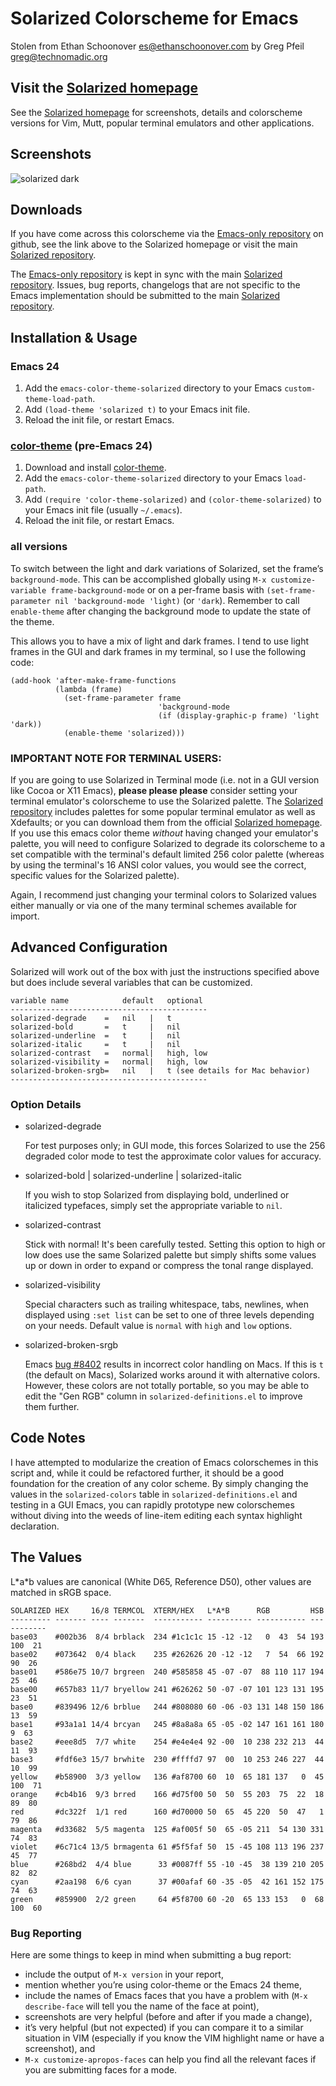Solarized Colorscheme for Emacs
===============================

Stolen from Ethan Schoonover <es@ethanschoonover.com> by Greg Pfeil <greg@technomadic.org>

Visit the [Solarized homepage]
------------------------------

See the [Solarized homepage] for screenshots, 
details and colorscheme versions for Vim, Mutt, popular terminal emulators and 
other applications.

Screenshots
-----------

![solarized dark](https://github.com/altercation/solarized/raw/master/img/solarized-vim.png)

Downloads
---------

If you have come across this colorscheme via the [Emacs-only repository] on 
github, see the link above to the Solarized homepage or visit the main [Solarized repository].

The [Emacs-only repository] is kept in sync with the main [Solarized repository]. Issues, bug reports, changelogs that are not specific to the Emacs implementation should be submitted to the main [Solarized repository].

[Solarized homepage]:    http://ethanschoonover.com/solarized
[Solarized repository]:  https://github.com/altercation/solarized
[Emacs-only repository]:  https://github.com/sellout/emacs-color-theme-solarized
[color-theme]: http://www.nongnu.org/color-theme

Installation & Usage
--------------------

### Emacs 24

1. Add the `emacs-color-theme-solarized` directory to your Emacs `custom-theme-load-path`.
2. Add `(load-theme 'solarized t)` to your Emacs init file.
3. Reload the init file, or restart Emacs.

### [color-theme] \(pre-Emacs 24\)

1. Download and install [color-theme].
2. Add the `emacs-color-theme-solarized` directory to your Emacs `load-path`.
3. Add `(require 'color-theme-solarized)` and `(color-theme-solarized)` to your Emacs init file (usually `~/.emacs`).
3. Reload the init file, or restart Emacs.

### all versions

To switch between the light and dark variations of Solarized, set the frame’s `background-mode`. This can be accomplished globally using `M-x customize-variable frame-background-mode` or on a per-frame basis with `(set-frame-parameter nil 'background-mode 'light)` (or `'dark`). Remember to call `enable-theme` after changing the background mode to update the state of the theme.

This allows you to have a mix of light and dark frames. I tend to use light frames in the GUI and dark frames in my terminal, so I use the following code:

```common-lisp
(add-hook 'after-make-frame-functions
          (lambda (frame)
            (set-frame-parameter frame
                                 'background-mode
                                 (if (display-graphic-p frame) 'light 'dark))
            (enable-theme 'solarized)))
```

### IMPORTANT NOTE FOR TERMINAL USERS:

If you are going to use Solarized in Terminal mode (i.e. not in a GUI version
like Cocoa or X11 Emacs), **please please please** consider setting your
terminal emulator's colorscheme to use the Solarized palette. The [Solarized
repository] includes palettes for some popular terminal emulator as well as
Xdefaults; or you can download them from the official [Solarized homepage].
If you use this emacs color theme *without* having changed your emulator's
palette, you will need to configure Solarized to degrade its colorscheme to
a set compatible with the terminal's default limited 256 color palette
(whereas by using the terminal's 16 ANSI color values, you would
see the correct, specific values for the Solarized palette).

Again, I recommend just changing your terminal colors to Solarized values 
either manually or via one of the many terminal schemes available for import.

Advanced Configuration
----------------------

Solarized will work out of the box with just the instructions specified above
but does include several variables that can be customized.

    variable name            default   optional
    --------------------------------------------
    solarized-degrade    =   nil   |   t
    solarized-bold       =   t     |   nil
    solarized-underline  =   t     |   nil
    solarized-italic     =   t     |   nil
    solarized-contrast   =   normal|   high, low
    solarized-visibility =   normal|   high, low
    solarized-broken-srgb=   nil   |   t (see details for Mac behavior)
    --------------------------------------------

### Option Details

*   solarized-degrade

    For test purposes only; in GUI mode, this forces Solarized to use the 256
    degraded color mode to test the approximate color values for accuracy.

*   solarized-bold | solarized-underline | solarized-italic

    If you wish to stop Solarized from displaying bold, underlined or 
    italicized typefaces, simply set the appropriate variable to `nil`.

*   solarized-contrast

    Stick with normal! It's been carefully tested. Setting this option to high 
    or low does use the same Solarized palette but simply shifts some values
    up or down in order to expand or compress the tonal range displayed.

*   solarized-visibility

    Special characters such as trailing whitespace, tabs, newlines, when
    displayed using `:set list` can be set to one of three levels depending on 
    your needs. Default value is `normal` with `high` and `low` options.
    
*   solarized-broken-srgb

    Emacs [bug #8402](http://debbugs.gnu.org/cgi/bugreport.cgi?bug=8402)
    results in incorrect color handling on Macs. If this is `t` (the default
    on Macs), Solarized works around it with alternative colors. However,
    these colors are not totally portable, so you may be able to edit the
    "Gen RGB" column in `solarized-definitions.el` to improve them further.

Code Notes
----------

I have attempted to modularize the creation of Emacs colorschemes in this script and, while it could be refactored further, it should be a good foundation for the creation of any color scheme. By simply changing the values in the `solarized-colors` table in `solarized-definitions.el` and testing in a GUI Emacs, you can rapidly prototype new colorschemes without diving into the weeds of line-item editing each syntax highlight declaration.

The Values
----------

L\*a\*b values are canonical (White D65, Reference D50), other values are 
matched in sRGB space.

    SOLARIZED HEX     16/8 TERMCOL  XTERM/HEX   L*A*B      RGB         HSB
    --------- ------- ---- -------  ----------- ---------- ----------- -----------
    base03    #002b36  8/4 brblack  234 #1c1c1c 15 -12 -12   0  43  54 193 100  21
    base02    #073642  0/4 black    235 #262626 20 -12 -12   7  54  66 192  90  26
    base01    #586e75 10/7 brgreen  240 #585858 45 -07 -07  88 110 117 194  25  46
    base00    #657b83 11/7 bryellow 241 #626262 50 -07 -07 101 123 131 195  23  51
    base0     #839496 12/6 brblue   244 #808080 60 -06 -03 131 148 150 186  13  59
    base1     #93a1a1 14/4 brcyan   245 #8a8a8a 65 -05 -02 147 161 161 180   9  63
    base2     #eee8d5  7/7 white    254 #e4e4e4 92 -00  10 238 232 213  44  11  93
    base3     #fdf6e3 15/7 brwhite  230 #ffffd7 97  00  10 253 246 227  44  10  99
    yellow    #b58900  3/3 yellow   136 #af8700 60  10  65 181 137   0  45 100  71
    orange    #cb4b16  9/3 brred    166 #d75f00 50  50  55 203  75  22  18  89  80
    red       #dc322f  1/1 red      160 #d70000 50  65  45 220  50  47   1  79  86
    magenta   #d33682  5/5 magenta  125 #af005f 50  65 -05 211  54 130 331  74  83
    violet    #6c71c4 13/5 brmagenta 61 #5f5faf 50  15 -45 108 113 196 237  45  77
    blue      #268bd2  4/4 blue      33 #0087ff 55 -10 -45  38 139 210 205  82  82
    cyan      #2aa198  6/6 cyan      37 #00afaf 60 -35 -05  42 161 152 175  74  63
    green     #859900  2/2 green     64 #5f8700 60 -20  65 133 153   0  68 100  60
    
### Bug Reporting

Here are some things to keep in mind when submitting a bug report:

*   include the output of `M-x version` in your report,
*   mention whether you’re using color-theme or the Emacs 24 theme,
*   include the names of Emacs faces that you have a problem with (`M-x describe-face` will tell you the name of the face at point),
*   screenshots are very helpful (before and after if you made a change),
*   it’s very helpful (but not expected) if you can compare it to a similar situation in VIM (especially if you know the VIM highlight name or have a screenshot), and
*  `M-x customize-apropos-faces` can help you find all the relevant faces if you are submitting faces for a mode.
